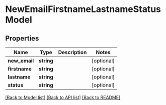 # NewEmailFirstnameLastnameStatusModel

## Properties
Name | Type | Description | Notes
------------ | ------------- | ------------- | -------------
**new_email** | **string** |  | [optional] 
**firstname** | **string** |  | [optional] 
**lastname** | **string** |  | [optional] 
**status** | **string** |  | [optional] 

[[Back to Model list]](../README.md#documentation-for-models) [[Back to API list]](../README.md#documentation-for-api-endpoints) [[Back to README]](../README.md)



